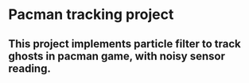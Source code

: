 # Pacman tracking project  
## This project implements particle filter to track ghosts in pacman game, with noisy sensor reading.
